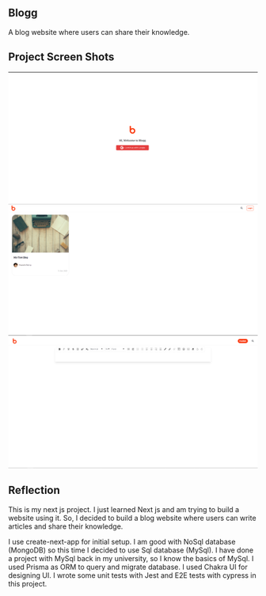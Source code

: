 ## Blogg

A blog website where users can share their knowledge.

## Project Screen Shots

![screenshot-1](img/1.png)
![screenshot-2](img/2.png)
![screenshot-3](img/3.png)

## Reflection

This is my next js project. I just learned Next js and am trying to build a website using it. So, I decided to build a blog website where users can write articles and share their knowledge.

I use create-next-app for initial setup. I am good with NoSql database (MongoDB) so this time I decided to use Sql database (MySql). I have done a project with MySql back in my university, so I know the basics of MySql. I used Prisma as ORM to query and migrate database. I used Chakra UI for designing UI. I wrote some unit tests with Jest and E2E tests with cypress in this project.
